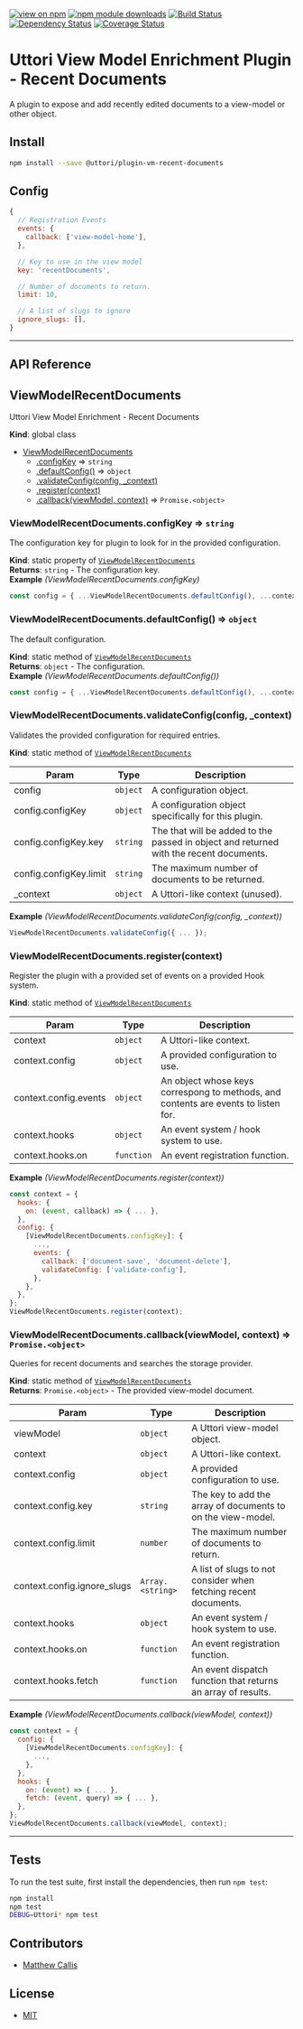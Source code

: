 [![view on npm](http://img.shields.io/npm/v/@uttori/plugin-vm-recent-documents.svg)](https://www.npmjs.com/package/@uttori/plugin-vm-recent-documents)
[![npm module downloads](http://img.shields.io/npm/dt/@uttori/plugin-vm-recent-documents.svg)](https://www.npmjs.com/package/@uttori/plugin-vm-recent-documents)
[![Build Status](https://travis-ci.org/uttori/uttori-plugin-vm-recent-documents.svg?branch=master)](https://travis-ci.org/uttori/uttori-plugin-vm-recent-documents)
[![Dependency Status](https://david-dm.org/uttori/uttori-plugin-vm-recent-documents.svg)](https://david-dm.org/uttori/uttori-plugin-vm-recent-documents)
[![Coverage Status](https://coveralls.io/repos/uttori/uttori-plugin-vm-recent-documents/badge.svg?branch=master)](https://coveralls.io/r/uttori/uttori-plugin-vm-recent-documents?branch=master)

# Uttori View Model Enrichment Plugin - Recent Documents

A plugin to expose and add recently edited documents to a view-model or other object.

## Install

```bash
npm install --save @uttori/plugin-vm-recent-documents
```

## Config

```js
{
  // Registration Events
  events: {
    callback: ['view-model-home'],
  },

  // Key to use in the view model
  key: 'recentDocuments',

  // Number of documents to return.
  limit: 10,

  // A list of slugs to ignore
  ignore_slugs: [],
}
```

* * *

## API Reference

<a name="ViewModelRecentDocuments"></a>

## ViewModelRecentDocuments
Uttori View Model Enrichment - Recent Documents

**Kind**: global class  

* [ViewModelRecentDocuments](#ViewModelRecentDocuments)
    * [.configKey](#ViewModelRecentDocuments.configKey) ⇒ <code>string</code>
    * [.defaultConfig()](#ViewModelRecentDocuments.defaultConfig) ⇒ <code>object</code>
    * [.validateConfig(config, _context)](#ViewModelRecentDocuments.validateConfig)
    * [.register(context)](#ViewModelRecentDocuments.register)
    * [.callback(viewModel, context)](#ViewModelRecentDocuments.callback) ⇒ <code>Promise.&lt;object&gt;</code>

<a name="ViewModelRecentDocuments.configKey"></a>

### ViewModelRecentDocuments.configKey ⇒ <code>string</code>
The configuration key for plugin to look for in the provided configuration.

**Kind**: static property of [<code>ViewModelRecentDocuments</code>](#ViewModelRecentDocuments)  
**Returns**: <code>string</code> - The configuration key.  
**Example** *(ViewModelRecentDocuments.configKey)*  
```js
const config = { ...ViewModelRecentDocuments.defaultConfig(), ...context.config[ViewModelRecentDocuments.configKey] };
```
<a name="ViewModelRecentDocuments.defaultConfig"></a>

### ViewModelRecentDocuments.defaultConfig() ⇒ <code>object</code>
The default configuration.

**Kind**: static method of [<code>ViewModelRecentDocuments</code>](#ViewModelRecentDocuments)  
**Returns**: <code>object</code> - The configuration.  
**Example** *(ViewModelRecentDocuments.defaultConfig())*  
```js
const config = { ...ViewModelRecentDocuments.defaultConfig(), ...context.config[ViewModelRecentDocuments.configKey] };
```
<a name="ViewModelRecentDocuments.validateConfig"></a>

### ViewModelRecentDocuments.validateConfig(config, _context)
Validates the provided configuration for required entries.

**Kind**: static method of [<code>ViewModelRecentDocuments</code>](#ViewModelRecentDocuments)  

| Param | Type | Description |
| --- | --- | --- |
| config | <code>object</code> | A configuration object. |
| config.configKey | <code>object</code> | A configuration object specifically for this plugin. |
| config.configKey.key | <code>string</code> | The that will be added to the passed in object and returned with the recent documents. |
| config.configKey.limit | <code>string</code> | The maximum number of documents to be returned. |
| _context | <code>object</code> | A Uttori-like context (unused). |

**Example** *(ViewModelRecentDocuments.validateConfig(config, _context))*  
```js
ViewModelRecentDocuments.validateConfig({ ... });
```
<a name="ViewModelRecentDocuments.register"></a>

### ViewModelRecentDocuments.register(context)
Register the plugin with a provided set of events on a provided Hook system.

**Kind**: static method of [<code>ViewModelRecentDocuments</code>](#ViewModelRecentDocuments)  

| Param | Type | Description |
| --- | --- | --- |
| context | <code>object</code> | A Uttori-like context. |
| context.config | <code>object</code> | A provided configuration to use. |
| context.config.events | <code>object</code> | An object whose keys correspong to methods, and contents are events to listen for. |
| context.hooks | <code>object</code> | An event system / hook system to use. |
| context.hooks.on | <code>function</code> | An event registration function. |

**Example** *(ViewModelRecentDocuments.register(context))*  
```js
const context = {
  hooks: {
    on: (event, callback) => { ... },
  },
  config: {
    [ViewModelRecentDocuments.configKey]: {
      ...,
      events: {
        callback: ['document-save', 'document-delete'],
        validateConfig: ['validate-config'],
      },
    },
  },
};
ViewModelRecentDocuments.register(context);
```
<a name="ViewModelRecentDocuments.callback"></a>

### ViewModelRecentDocuments.callback(viewModel, context) ⇒ <code>Promise.&lt;object&gt;</code>
Queries for recent documents and searches the storage provider.

**Kind**: static method of [<code>ViewModelRecentDocuments</code>](#ViewModelRecentDocuments)  
**Returns**: <code>Promise.&lt;object&gt;</code> - The provided view-model document.  

| Param | Type | Description |
| --- | --- | --- |
| viewModel | <code>object</code> | A Uttori view-model object. |
| context | <code>object</code> | A Uttori-like context. |
| context.config | <code>object</code> | A provided configuration to use. |
| context.config.key | <code>string</code> | The key to add the array of documents to on the view-model. |
| context.config.limit | <code>number</code> | The maximum number of documents to return. |
| context.config.ignore_slugs | <code>Array.&lt;string&gt;</code> | A list of slugs to not consider when fetching recent documents. |
| context.hooks | <code>object</code> | An event system / hook system to use. |
| context.hooks.on | <code>function</code> | An event registration function. |
| context.hooks.fetch | <code>function</code> | An event dispatch function that returns an array of results. |

**Example** *(ViewModelRecentDocuments.callback(viewModel, context))*  
```js
const context = {
  config: {
    [ViewModelRecentDocuments.configKey]: {
      ...,
    },
  },
  hooks: {
    on: (event) => { ... },
    fetch: (event, query) => { ... },
  },
};
ViewModelRecentDocuments.callback(viewModel, context);
```

* * *

## Tests

To run the test suite, first install the dependencies, then run `npm test`:

```bash
npm install
npm test
DEBUG=Uttori* npm test
```

## Contributors

* [Matthew Callis](https://github.com/MatthewCallis)

## License

* [MIT](LICENSE)
